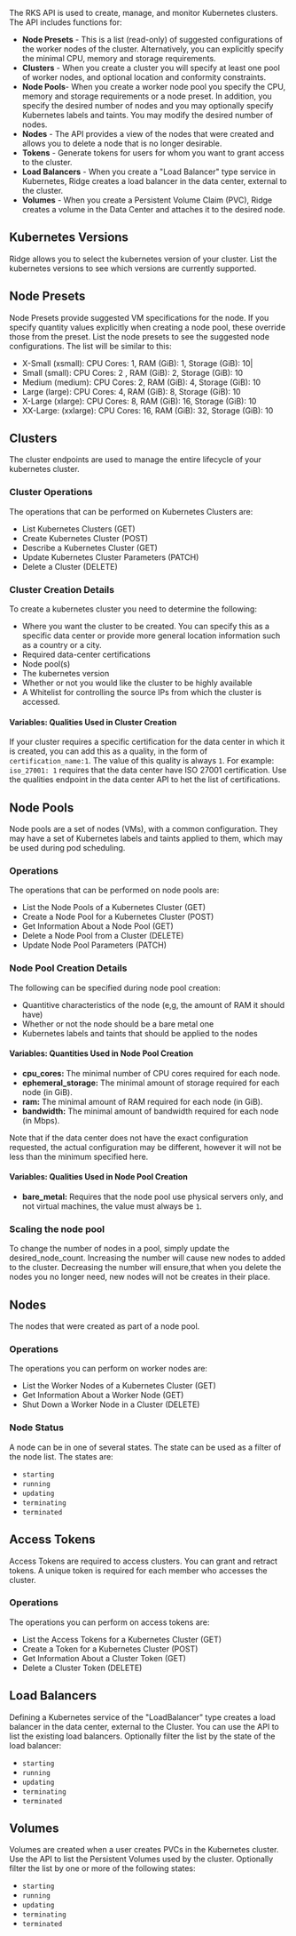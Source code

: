 ﻿The RKS API is used to create, manage, and monitor Kubernetes clusters. The API includes functions for:
-  **Node Presets**  - This is a list (read-only) of suggested configurations of the worker nodes of the cluster. Alternatively, you can explicitly specify the minimal CPU, memory and storage requirements.
-  **Clusters**  - When you create a cluster you will specify at least one pool of worker nodes, and optional location and conformity constraints.
-  **Node Pools**- When you create a worker node pool you specify the CPU, memory and storage requirements or a node preset. In addition, you specify the desired number of nodes and you may optionally specify Kubernetes labels and taints. You may modify the desired number of nodes.
-  **Nodes**  - The API provides a view of the nodes that were created and allows you to delete a node that is no longer desirable.
-  **Tokens**  - Generate tokens for users for whom you want to grant access to the cluster.
-  **Load Balancers** - When you create a "Load Balancer" type service in Kubernetes, Ridge creates a load balancer in the data center, external to the cluster.
-  **Volumes**  - When you create a Persistent Volume Claim (PVC), Ridge creates a volume in the Data Center and attaches it to the desired node.

## Kubernetes Versions
Ridge allows you to select the kubernetes version of your cluster. List the kubernetes versions to see which versions are currently supported.
##  Node Presets
Node Presets provide suggested VM specifications for the node. If you specify quantity values explicitly when creating a node pool, these override those from the preset. List the node presets to see the suggested node configurations. The list will be similar to this:
- X-Small (xsmall): CPU Cores: 1, RAM (GiB): 1, Storage (GiB): 10|
- Small (small): CPU Cores: 2 , RAM (GiB): 2, Storage (GiB): 10
- Medium (medium): CPU Cores: 2, RAM (GiB): 4, Storage (GiB): 10
- Large (large): CPU Cores: 4, RAM (GiB): 8, Storage (GiB): 10
- X-Large (xlarge): CPU Cores: 8, RAM (GiB): 16, Storage (GiB): 10
- XX-Large: (xxlarge): CPU Cores: 16, RAM (GiB): 32, Storage (GiB): 10

## Clusters
The cluster endpoints are used to manage the entire lifecycle of your kubernetes cluster.

### Cluster Operations
The operations that can be performed on Kubernetes Clusters are:
- List Kubernetes Clusters (GET)
- Create Kubernetes Cluster (POST)
- Describe a Kubernetes Cluster (GET)
- Update Kubernetes Cluster Parameters (PATCH)
- Delete a Cluster (DELETE)


### Cluster Creation Details
To create a kubernetes cluster you need to determine the following:
- Where you want the cluster to be created. You can specify this as a specific data center or provide more general location information such as a country or a city.
- Required data-center certifications
- Node pool(s)
- The kubernetes version
- Whether or not you would like the cluster to be highly available
- A Whitelist for controlling the source IPs from which the cluster is accessed.


#### Variables: Qualities Used in Cluster Creation
If your cluster requires a specific certification for the data center in which it is created, you can add this as a quality, in the form of `certification_name:1`. The value of this quality is always `1`.
For example: `iso_27001: 1` requires that the data center have ISO 27001 certification.
Use the qualities endpoint in the data center API to het the list of certifications.
## Node Pools
Node pools are a set of nodes (VMs), with a common configuration. They may have a set of Kubernetes labels and taints applied to them, which may be used during pod scheduling.
### Operations
The operations that can be performed on node pools are:
- List the Node Pools of a Kubernetes Cluster (GET)
- Create a Node Pool for a Kubernetes Cluster (POST)
- Get Information About a Node Pool (GET)
- Delete a Node Pool from a Cluster (DELETE)
- Update Node Pool Parameters (PATCH)



### Node Pool Creation Details
The following can be specified during node pool creation:
- Quantitive characteristics of the node (e,g, the amount of RAM it should have)
- Whether or not the node should be a bare metal one
- Kubernetes labels and taints that should be applied to the nodes


#### Variables: Quantities Used in Node Pool Creation
- **cpu_cores:** The minimal number of CPU cores required for each node.
- **ephemeral_storage:** The minimal amount of storage required for each node (in GiB).
- **ram:** The minimal amount of RAM required for each node (in GiB).
- **bandwidth:** The minimal amount of bandwidth required for each node (in Mbps).

Note that if the data center does not have the exact configuration requested, the actual configuration may be different, however it will not be less than the minimum specified here.

#### Variables: Qualities Used in Node Pool Creation
- **bare_metal:** Requires that the node pool use physical servers only, and not virtual machines, the value must always be `1`.

### Scaling the node pool
To change the number of nodes in a pool, simply update the desired_node_count. Increasing the number will cause  new nodes to added to the cluster. Decreasing the number will ensure,that when you delete the nodes you no longer need, new nodes will not be creates in their place.
## Nodes
The nodes that were created as part of a node pool.
### Operations
The operations you can perform on worker nodes are:
- List the Worker Nodes of a Kubernetes Cluster (GET)
- Get Information About a Worker Node (GET)
- Shut Down a Worker Node in a Cluster (DELETE)


### Node Status
A node can be in one of several states. The state can be used as a filter of the node list. The states are:
-  `starting`
-  `running`
-  `updating`
-  `terminating`
-  `terminated`

## Access Tokens
Access Tokens are required to access clusters. You can grant and retract tokens. A unique token is required for each member who accesses the cluster.
### Operations
The operations you can perform on access tokens are:
- List the Access Tokens for a Kubernetes Cluster (GET)
- Create a Token for a Kubernetes Cluster (POST)
- Get Information About a Cluster Token (GET)
- Delete a Cluster Token (DELETE)

## Load Balancers
Defining a Kubernetes service of the "LoadBalancer" type creates a load balancer in the data center, external to the Cluster.
You can use the API to list the existing load balancers. Optionally filter the list by the state of the load balancer:
-  `starting`
-  `running`
-  `updating`
-  `terminating`
-  `terminated`

## Volumes
Volumes are created when a user creates PVCs in the Kubernetes cluster.
Use the API to list the Persistent Volumes used by the cluster.
Optionally filter the list by one or more of the following states:
-  `starting`
-  `running`
-  `updating`
-  `terminating`
-  `terminated`
